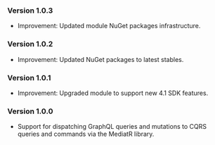 ### Version 1.0.3

- Improvement: Updated module NuGet packages infrastructure.

### Version 1.0.2

- Improvement: Updated NuGet packages to latest stables.

### Version 1.0.1

- Improvement: Upgraded module to support new 4.1 SDK features.

### Version 1.0.0

- Support for dispatching GraphQL queries and mutations to CQRS queries and commands via the MediatR library.
